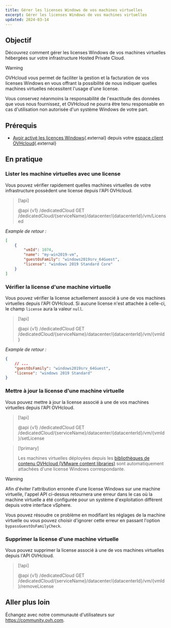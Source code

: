 ```yaml
---
title: Gérer les licenses Windows de vos machines virtuelles
excerpt: Gérer les licenses Windows de vos machines virtuelles
updated: 2024-03-14
---
```


## Objectif

Découvrez comment gérer les licenses Windows de vos machines virtuelles hébergées sur votre infrastructure Hosted Private Cloud.

> [!warning]
>
> OVHcloud vous permet de faciliter la gestion et la facturation de vos licenses Windows en vous offrant la possibilité de nous indiquer quelles machines virtuelles nécessitent l'usage d'une license.
> 
> Vous conservez néanmoins la responsabilité de l'exactitude des données que vous nous fournissez, et OVHcloud ne pourra être tenu responsable en cas d'utilisation non autorisée d'un système Windows de votre part.

## Prérequis

- [Avoir activé les licences Windows](/pages/hosted_private_cloud/hosted_private_cloud_powered_by_vmware/manager_ovh_private_cloud#licence-windows){.external} depuis votre [espace client OVHcloud](https://www.ovh.com/auth/?action=gotomanager&from=https://www.ovh.com/fr/&ovhSubsidiary=fr){.external}

## En pratique

### Lister les machine virtuelles avec une license

Vous pouvez vérifier rapidement quelles machines virtuelles de votre infrastructure possèdent une license depuis l'API OVHcloud.

> [!api]
>
> @api {v1} /dedicatedCloud GET /dedicatedCloud/{serviceName}/datacenter/{datacenterId}/vm/Licensed
>

*Example de retour :*
```json
[
    {
        "vmId": 1074,
        "name": "my-win2019-vm",
        "guestOsFamily": "windows2019srv_64Guest",
        "license": "windows 2019 Standard Core"
    }
]
```

### Vérifier la license d'une machine virtuelle

Vous pouvez vérifier la license actuellement associé à une de vos machines virtuelles depuis l'API OVHcloud.
Si aucune license n'est attachée à celle-ci, le champ `license` aura la valeur `null`.

> [!api]
>
> @api {v1} /dedicatedCloud GET /dedicatedCloud/{serviceName}/datacenter/{datacenterId}/vm/{vmId}
>

*Example de retour :*
```json
{
    // ...
    "guestOsFamily": "windows2019srv_64Guest",
    "license": "windows 2019 Standard"
}
```

### Mettre à jour la license d'une machine virtuelle

Vous pouvez mettre à jour la license associé à une de vos machines virtuelles depuis l'API OVHcloud.

> [!api]
>
> @api {v1} /dedicatedCloud GET /dedicatedCloud/{serviceName}/datacenter/{datacenterId}/vm/{vmId}/setLicense
>

> [!primary]
>
> Les machines virtuelles déployées depuis les [bibliothèques de contenu OVHcloud (VMware content libraries)](/pages/hosted_private_cloud/hosted_private_cloud_powered_by_vmware/how_to_use_content_library) sont automatiquement attachées d'une license Windows correspondante.

> [!warning]
>
> Afin d'éviter l'attribution erronée d'une license Windows sur une machine virtuelle, l'appel API ci-dessus retournera une erreur dans le cas où la machine virtuelle a été configurée pour un système d'exploitation différent depuis votre interface vSphere. 
>
> Vous pouvez résoudre ce problème en modifiant les réglages de la machine virtuelle ou vous pouvez choisir d'ignorer cette erreur en passant l'option `bypassGuestOsFamilyCheck`.

### Supprimer la license d'une machine virtuelle

Vous pouvez supprimer la license associé à une de vos machines virtuelles depuis l'API OVHcloud.

> [!api]
>
> @api {v1} /dedicatedCloud GET /dedicatedCloud/{serviceName}/datacenter/{datacenterId}/vm/{vmId}/removeLicense
>

## Aller plus loin

Échangez avec notre communauté d'utilisateurs sur <https://community.ovh.com>.
